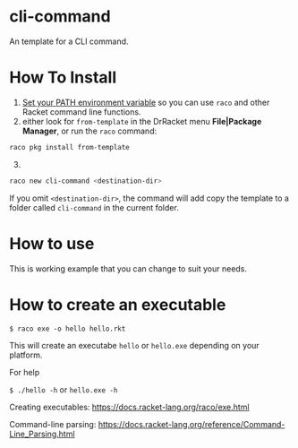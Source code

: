 cli-command
===========

An template for a CLI command.

# How To Install

1. [Set your PATH environment variable](https://github.com/racket/racket/wiki/Set-your-PATH-environment-variable) 
so you can use `raco` and other Racket command line functions.
2. either look for `from-template` in the DrRacket menu **File|Package Manager**, or run the `raco` command:
```bash
raco pkg install from-template
```
3. 
```bash
raco new cli-command <destination-dir>
```
If you omit `<destination-dir>`, the command will add copy the template to a folder called `cli-command` in the current folder.

# How to use

This is working example that you can change to suit your needs.

# How to create an executable 

`$ raco exe -o hello hello.rkt`

This will create an executabe `hello` or `hello.exe` depending on your platform.

For help

`$ ./hello -h` or `hello.exe -h` 


Creating executables: https://docs.racket-lang.org/raco/exe.html

Command-line parsing: https://docs.racket-lang.org/reference/Command-Line_Parsing.html
